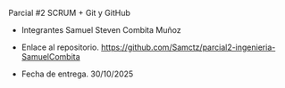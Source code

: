 Parcial #2 SCRUM + Git y GitHub

- Integrantes
Samuel Steven Combita Muñoz

- Enlace al repositorio.
https://github.com/Samctz/parcial2-ingenieria-SamuelCombita

- Fecha de entrega.
30/10/2025
